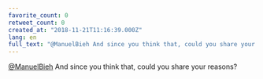 ```yaml
---
favorite_count: 0
retweet_count: 0
created_at: "2018-11-21T11:16:39.000Z"
lang: en
full_text: "@ManuelBieh And since you think that, could you share your reasons?"
---
```


[@ManuelBieh](https://twitter.com/ManuelBieh) And since you think that, could
you share your reasons?
